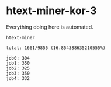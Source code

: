# htext-miner-kor-3

Everything doing here is automated.

```
htext-miner

total: 1661/9855 (16.854388635210555%)

job0: 304
job1: 350
job2: 325
job3: 350
job4: 332
```
